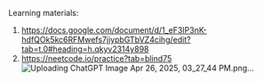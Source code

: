 Learning materials:
1. https://docs.google.com/document/d/1_eF3IP3nK-hdfQOk5kc6RFMwefs7jjypbGTbVZ4cihg/edit?tab=t.0#heading=h.qkyv2314y898
2. https://neetcode.io/practice?tab=blind75
![Uploading ChatGPT Image Apr 26, 2025, 03_27_44 PM.png…]()
